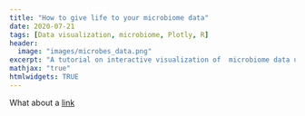 ```yaml
---
title: "How to give life to your microbiome data"
date: 2020-07-21
tags: [Data visualization, microbiome, Plotly, R]
header:
  image: "images/microbes_data.png"
excerpt: "A tutorial on interactive visualization of  microbiome data using Plotly's R library"
mathjax: "true"
htmlwidgets: TRUE
---
```


What about a [link](https://github.com/dataoptimal)

